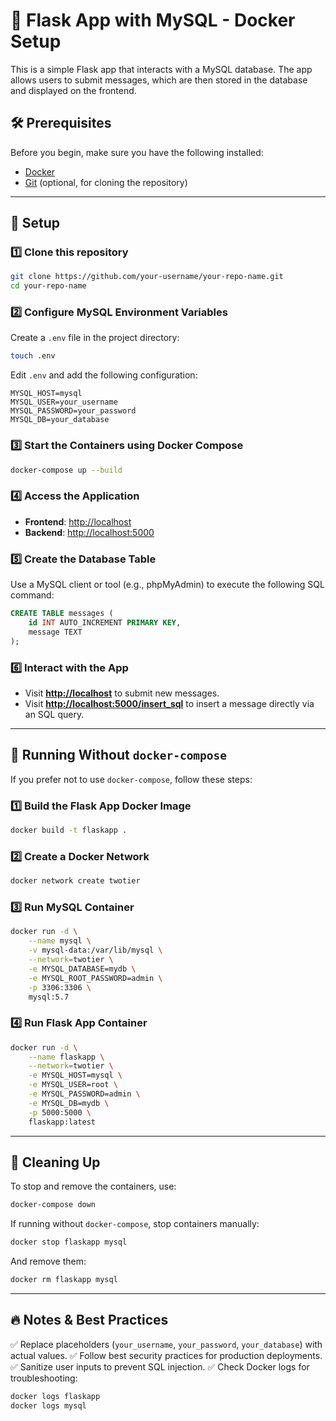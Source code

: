 # 🚀 Flask App with MySQL - Docker Setup

This is a simple Flask app that interacts with a MySQL database. The app allows users to submit messages, which are then stored in the database and displayed on the frontend.

## 🛠 Prerequisites
Before you begin, make sure you have the following installed:

- [Docker](https://www.docker.com/)
- [Git](https://git-scm.com/) (optional, for cloning the repository)

---

## 📂 Setup
### 1️⃣ Clone this repository
```sh
git clone https://github.com/your-username/your-repo-name.git
cd your-repo-name
```

### 2️⃣ Configure MySQL Environment Variables
Create a `.env` file in the project directory:
```sh
touch .env
```
Edit `.env` and add the following configuration:
```env
MYSQL_HOST=mysql
MYSQL_USER=your_username
MYSQL_PASSWORD=your_password
MYSQL_DB=your_database
```

### 3️⃣ Start the Containers using Docker Compose
```sh
docker-compose up --build
```

### 4️⃣ Access the Application
- **Frontend**: [http://localhost](http://localhost)
- **Backend**: [http://localhost:5000](http://localhost:5000)

### 5️⃣ Create the Database Table
Use a MySQL client or tool (e.g., phpMyAdmin) to execute the following SQL command:
```sql
CREATE TABLE messages (
    id INT AUTO_INCREMENT PRIMARY KEY,
    message TEXT
);
```

### 6️⃣ Interact with the App
- Visit **[http://localhost](http://localhost)** to submit new messages.
- Visit **[http://localhost:5000/insert_sql](http://localhost:5000/insert_sql)** to insert a message directly via an SQL query.

---

## 🐳 Running Without `docker-compose`
If you prefer not to use `docker-compose`, follow these steps:

### 1️⃣ Build the Flask App Docker Image
```sh
docker build -t flaskapp .
```

### 2️⃣ Create a Docker Network
```sh
docker network create twotier
```

### 3️⃣ Run MySQL Container
```sh
docker run -d \
    --name mysql \
    -v mysql-data:/var/lib/mysql \
    --network=twotier \
    -e MYSQL_DATABASE=mydb \
    -e MYSQL_ROOT_PASSWORD=admin \
    -p 3306:3306 \
    mysql:5.7
```

### 4️⃣ Run Flask App Container
```sh
docker run -d \
    --name flaskapp \
    --network=twotier \
    -e MYSQL_HOST=mysql \
    -e MYSQL_USER=root \
    -e MYSQL_PASSWORD=admin \
    -e MYSQL_DB=mydb \
    -p 5000:5000 \
    flaskapp:latest
```

---

## 🧹 Cleaning Up
To stop and remove the containers, use:
```sh
docker-compose down
```

If running without `docker-compose`, stop containers manually:
```sh
docker stop flaskapp mysql
```
And remove them:
```sh
docker rm flaskapp mysql
```

---

## 🔥 Notes & Best Practices
✅ Replace placeholders (`your_username`, `your_password`, `your_database`) with actual values.
✅ Follow best security practices for production deployments.
✅ Sanitize user inputs to prevent SQL injection.
✅ Check Docker logs for troubleshooting:
```sh
docker logs flaskapp
docker logs mysql


